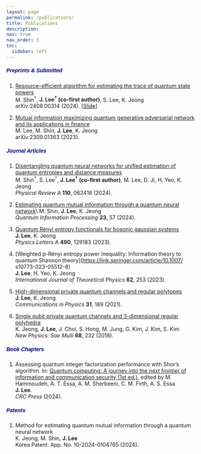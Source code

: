 ```yaml
---
layout: page
permalink: /publications/
title: Publications
description: 
nav: true
nav_order: 3
toc:
  sidebar: left
---
```


##### **<span style="color:navy; font-family: Gill Sans, sans-serif;">Preprints & Submitted</span>**
1. [Resource-efficient algorithm for estimating the trace of quantum state powers](https://arxiv.org/abs/2408.00314)<br>
M. Shin<sup>†</sup>, **J. Lee<sup>†</sup> (co-first author)**, S. Lee, K. Jeong<br>
arXiv:2408.00314 (2024). [<a href="/assets/pdf/rank_harris.pdf" target="_blank">Slide</a>]<br>

1. [Mutual information maximizing quantum generative adversarial network and its applications in finance](https://arxiv.org/abs/2309.01363)<br>
M. Lee, M. Shin, **J. Lee**, K. Jeong<br>
arXiv:2309.01363 (2023).

##### **<span style="color:navy; font-family: Gill Sans, sans-serif;">Journal Articles</span>**
1. [Disentangling quantum neural networks for unified estimation of quantum entropies and distance measures](https://doi.org/10.1103/PhysRevA.110.062418)<br>
M. Shin<sup>†</sup>, S. Lee<sup>†</sup>, **J. Lee<sup>†</sup> (co-first author)**, M. Lee, D. Ji, H. Yeo, K. Jeong<br>
*Physical Review A* **110**, 062418 (2024).

1. [Estimating quantum mutual information through a quantum neural network](https://link.springer.com/article/10.1007/s11128-023-04253-1)\\
M. Shin, **J. Lee**, K. Jeong<br>
*Quantum Information Processing* **23**, 57 (2024).

1. [Quantum Rényi entropy functionals for bosonic gaussian systems](https://doi.org/10.1016/j.physleta.2023.129183)<br>
**J. Lee**, K. Jeong<br>
*Physics Letters A* **490**, 129183 (2023).

1. [Weighted p-Rényi entropy power inequality: Information theory to quantum Shannon theory](https://link.springer.com/article/10.1007/ s10773-023-05512-8)<br>
**J. Lee**, H. Yeo, K. Jeong<br>
*International Journal of Theoretical Physics* **62**, 253  (2023).

1. [High-dimensional private quantum channels and regular polytopes](https://vjs.ac.vn/index.php/cip/article/view/15762)<br>
**J. Lee**, K. Jeong<br>
*Communications in Physics* **31**, 189 (2021).

1. [Single qubit private quantum channels and 3-dimensional regular polyhedra](https://doi.org/10.3938/NPSM.68.232)<br>
K. Jeong, **J. Lee**, J. Choi, S. Hong, M. Jung, G. Kim, J. Kim, S. Kim<br>
*New Physics: Sae Mulli* **68**, 232 (2018).

##### **<span style="color:navy; font-family: Gill Sans, sans-serif;">Book Chapters</span>**
1. Assessing quantum integer factorization performance with Shor’s algorithm. In: [Quantum computing: A journey into the next frontier of information and communication security (1st ed.)](https://www.routledge.com/Quantum-Computing-A-Journey-into-the-Next-Frontier-of-Information-and-Communication-Security/Hammoudeh-Essa-Sherbeeni-Firth-Essa/p/book/9781032757056?srsltid=AfmBOoqNa09YBBHmjHjIlwlGIfv61lL3UNJdQM0H-QLQWWd9cH7tG4oe), edited by M. Hammoudeh, A. T. Essa, A. M. Sherbeeni, C. M. Firth, A. S. Essa<br>
**J. Lee**.<br>
*CRC Press* (2024).

##### **<span style="color:navy; font-family: Gill Sans, sans-serif;">Patents</span>**
1. Method for estimating quantum mutual information through a quantum neural network<br>
K. Jeong, M. Shin, **J. Lee**<br>
Korea Patent: App. No. 10-2024-0104765 (2024).